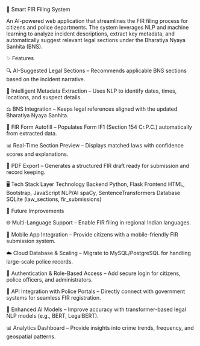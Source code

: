 🚓 Smart FIR Filing System

An AI-powered web application that streamlines the FIR filing process for citizens and police departments. The system leverages NLP and machine learning to analyze incident descriptions, extract key metadata, and automatically suggest relevant legal sections under the Bharatiya Nyaya Sanhita (BNS).

✨ Features

🔍 AI-Suggested Legal Sections – Recommends applicable BNS sections based on the incident narrative.

🧠 Intelligent Metadata Extraction – Uses NLP to identify dates, times, locations, and suspect details.

⚖️ BNS Integration – Keeps legal references aligned with the updated Bharatiya Nyaya Sanhita.

🧾 FIR Form Autofill – Populates Form IF1 (Section 154 Cr.P.C.) automatically from extracted data.

📊 Real-Time Section Preview – Displays matched laws with confidence scores and explanations.

📄 PDF Export – Generates a structured FIR draft ready for submission and record keeping.

🖥️ Tech Stack
Layer	Technology
Backend	Python, Flask
Frontend	HTML, Bootstrap, JavaScript
NLP/AI	spaCy, SentenceTransformers
Database	SQLite (law_sections, fir_submissions)

🚀 Future Improvements

🌐 Multi-Language Support – Enable FIR filing in regional Indian languages.

📱 Mobile App Integration – Provide citizens with a mobile-friendly FIR submission system.

☁️ Cloud Database & Scaling – Migrate to MySQL/PostgreSQL for handling large-scale police records.

🔐 Authentication & Role-Based Access – Add secure login for citizens, police officers, and administrators.

📡 API Integration with Police Portals – Directly connect with government systems for seamless FIR registration.

🤖 Enhanced AI Models – Improve accuracy with transformer-based legal NLP models (e.g., BERT, LegalBERT).

📊 Analytics Dashboard – Provide insights into crime trends, frequency, and geospatial patterns.
